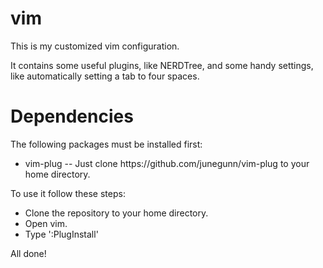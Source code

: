 # vim

This is my customized vim configuration.  

It contains some useful plugins, like NERDTree, and some handy settings, like automatically setting a tab to four spaces.

<h1>Dependencies</h1>

The following packages must be installed first:

<ul>
  <li>vim-plug -- Just clone https://github.com/junegunn/vim-plug to your home directory.
</ul>

To use it follow these steps:

<ul>
  <li>Clone the repository to your home directory.
  <li>Open vim.
  <li>Type ':PlugInstall'
</ul>

All done!
